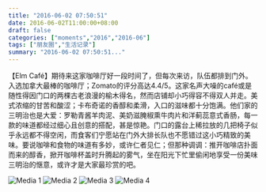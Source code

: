 ```yaml
---
title: "2016-06-02 07:50:51"
date: 2016-06-02T11:00:00+08:00
draft: false
categories: ["moments","2016","2016-06"]
tags: ["朋友圈","生活记录"]
summary: "2016-06-02 07:50:51..."
---
```


【Elm Café】期待来这家咖啡厅好一段时间了，但每次来访，队伍都排到门外。入选加拿大最棒的咖啡厅；Zomato的评分高达4.4/5。这家名声大噪的café或是随性得因门口的两棵古老浪漫的榆木得名，然而店铺却小巧得容不得双人并走。美式浓缩的甘苦和酸涩；卡布奇诺的香醇和柔滑，入口的滋味都十分饱满。他们家的三明治也是大爱：罗勒青酱羊肉泥、美奶滋腌椒熏牛肉片和洋蓟蕊意式香肠，每一款的味道都经过细心且创意的搭配，甚是惊艳。门口的露台上稀拉放的几把椅子似乎永远都不得空闲，而食客们宁愿站在门外大排长队也不愿错过这小巧精致的美味。要说咖啡和食物的味道有多妙，或许仁者见仁；但那种调调：推开咖啡店扑面而来的醇香，掀开咖啡杯盖时升腾起的雾气，坐在阳光下忙里偷闲地享受一份美味三明治的惬意，或许才是大家最珍赏的吧。

![Media 1](/Moments/photos/2016-06-02/201606020750510.jpg)
![Media 2](/Moments/photos/2016-06-02/201606020750511.jpg)
![Media 3](/Moments/photos/2016-06-02/201606020750512.jpg)
![Media 4](/Moments/photos/2016-06-02/201606020750513.jpg)

